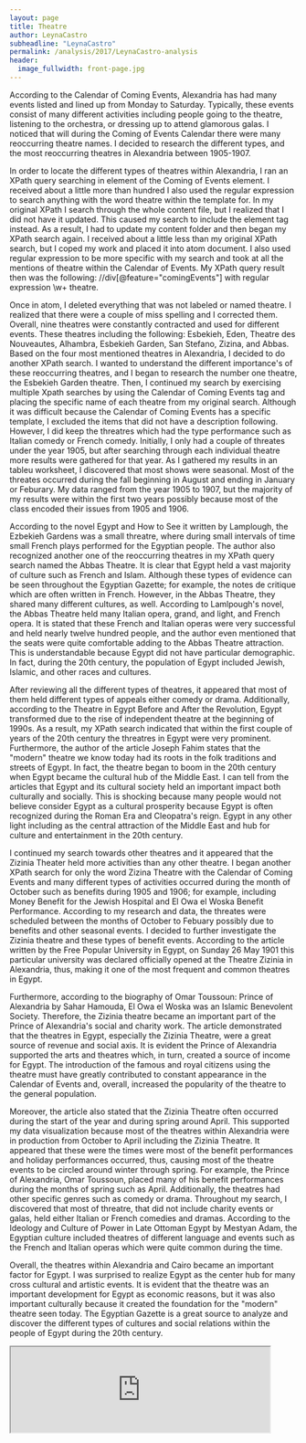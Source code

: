 ```yaml
---
layout: page
title: Theatre
author: LeynaCastro
subheadline: "LeynaCastro"
permalink: /analysis/2017/LeynaCastro-analysis
header:
  image_fullwidth: front-page.jpg
---
```

According to the Calendar of Coming Events, Alexandria has had many events listed and lined up from Monday to Saturday. Typically, these events consist of many different activities including people going to the theatre, listening to the orchestra, or dressing up to attend glamorous galas. I noticed that will during the Coming of Events Calendar there were many reoccurring theatre names. I decided to research the different types, and the most reoccurring theatres in Alexandria between 1905-1907.

In order to locate the different types of theatres within Alexandria, I ran an XPath query searching in element of the Coming of Events element. I received about a little more than hundred I also used the regular expression to search anything with the word theatre within the template for. In my original XPath I search through the whole content file, but I realized that I did not have it updated. This caused my search to include the element tag instead. As a result, I had to update my content folder and then began my XPath search again. I received about a little less than my original XPath search, but I coped my work and placed it into atom document. I also used regular expression to be more specific with my search and took at all the mentions of theatre within the Calendar of Events. My XPath query result then was the following: //div[@feature="comingEvents"] with regular expression \w+ theatre.

Once in atom, I deleted everything that was not labeled or named theatre. I realized that there were a couple of miss spelling and I corrected them. Overall, nine theatres were constantly contracted and used for different events. These theatres including the following: Esbekieh, Eden, Theatre des Nouveautes, Alhambra, Esbekieh Garden, San Stefano, Zizina, and Abbas. Based on the four most mentioned theatres in Alexandria, I decided to do another XPath search. I wanted to understand the different importance's of these reoccurring theatres, and I began to research the number one theatre, the Esbekieh Garden theatre. Then, I continued my search by exercising multiple Xpath searches by using the Calendar of Coming Events tag and placing the specific name of each theatre from my original search. Although it was difficult because the Calendar of Coming Events has a specific template, I excluded the items that did not have a description following. However, I did keep the threatres which had the type performance such as Italian comedy or French comedy. Initially, I only had a couple of threates under the year 1905, but after searching through each individual theatre more results were gathered for that year. As I gathered my results in an tableu worksheet, I discovered that most shows were seasonal. Most of the threates occurred during the fall beginning in August and ending in January or Feburary. My data ranged from the year 1905 to 1907, but the majority of my results were within the first two years possibly because most of the class encoded their issues from 1905 and 1906.

According to the novel Egypt and How to See it written by Lamplough, the Ezbekieh Gardens was a small threatre, where during small intervals of time small French plays performed for the Egyptian people. The author also recognized another one of the reoccurring theatres in my XPath query search named the Abbas Theatre. It is clear that Egypt held a vast majority of culture such as French and Islam. Although these types of evidence can be seen throughout the Egyptian Gazette; for example, the notes de critique which are often written in French. However, in the Abbas Theatre, they shared many different cultures, as well. According to Lamlpough's novel, the Abbas Theatre held many Italian opera, grand, and light, and French opera. It is stated that these French and Italian operas were very successful and held nearly twelve hundred people, and the author even mentioned that the seats were quite comfortable adding to the Abbas Theatre attraction. This is understandable because Egypt did not have particular demographic. In fact, during the 20th century, the population of Egypt included Jewish, Islamic, and other races and cultures.

After reviewing all the different types of theatres, it appeared that most of them held different types of appeals either comedy or drama. Additionally, according to the Theatre in Egypt Before and After the Revolution, Egypt transformed due to the rise of independent theatre at the beginning of 1990s. As a result, my XPath search indicated that within the first couple of years of the 20th century the threatres in Egypt were very prominent. Furthermore, the author of the article Joseph Fahim states that the "modern" theatre we know today had its roots in the folk traditions and streets of Egypt. In fact, the theatre began to boom in the 20th century when Egypt became the cultural hub of the Middle East. I can tell from the articles that Egypt and its cultural society held an important impact both culturally and socially. This is shocking because many people would not believe consider Egypt as a cultural prosperity because Egypt is often recognized during the Roman Era and Cleopatra's reign. Egypt in any other light including as the central attraction of the Middle East and hub for culture and entertainment in the 20th century.

I continued my search towards other theatres and it appeared that the Zizinia Theater held more activities than any other theatre. I began another XPath search for only the word Zizina Theatre with the Calendar of Coming Events and many different types of activities occurred during the month of October such as benefits during 1905 and 1906; for example, including Money Benefit for the Jewish Hospital and El Owa el Woska Benefit Performance. According to my research and data, the threates were scheduled between the months of October to Febuary possibly due to benefits and other seasonal events. I decided to further investigate the Zizinia theatre and these types of benefit events. According to the article written by the Free Popular University in Egypt, on Sunday 26 May 1901 this particular university was declared officially opened at the Theatre Zizinia in Alexandria, thus, making it one of the most frequent and common theatres in Egypt.

Furthermore, according to the biography of Omar Toussoun: Prince of Alexandria by Sahar Hamouda, El Owa el Woska was an Islamic Benevolent Society. Therefore, the Zizinia theatre became an important part of the Prince of Alexandria's social and charity work. The article demonstrated that the theatres in Egypt, especially the Zizinia Theatre, were a great source of revenue and social axis. It is evident the Prince of Alexandria supported the arts and theatres which, in turn, created a source of income for Egypt. The introduction of the famous and royal citizens using the theatre must have greatly contributed to constant appearance in the Calendar of Events and, overall, increased the popularity of the theatre to the general population.

Moreover, the article also stated that the Zizinia Theatre often occurred during the start of the year and during spring around April. This supported my data visualization because most of the theatres within Alexandria were in production from October to April including the Zizinia Theatre. It appeared that these were the times were most of the benefit performances and holiday performances occurred, thus, causing most of the theatre events to be circled around winter through spring. For example, the Prince of Alexandria, Omar Toussoun, placed many of his benefit performances during the months of spring such as April. Additionally, the theatres had other specific genres such as comedy or drama. Throughout my search, I discovered that most of threatre, that did not include charity events or galas, held either Italian or French comedies and dramas. According to the Ideology and Culture of Power in Late Ottoman Egypt by Mestyan Adam, the Egyptian culture included theatres of different language and events such as the French and Italian operas which were quite common during the time.

Overall, the theatres within Alexandria and Cairo became an important factor for Egypt. I was surprised to realize Egypt as the center hub for many cross cultural and artistic events. It is evident that the theatre was an important development for Egypt as economic reasons, but it was also important culturally because it created the foundation for the "modern" theatre seen today. The Egyptian Gazette is a great source to analyze and discover the different types of cultures and social relations within the people of Egypt during the 20th century.


<iframe src="https://public.tableau.com/views/CalendarofEventsNEW/Sheet1?:showVizHome=no&:embed=true" align="center" width="90%" height"500"/>
<iframe src="https://public.tableau.com/views/CalendarofEventsNEW/Sheet2?:showVizHome=no&:embed=true" align="center" width="90%" height"500"/>
<iframe src="https://public.tableau.com/views/CalendarofEventsNEW/Sheet3?:showVizHome=no&:embed=true" align="center" width="90%" height"500"/>
